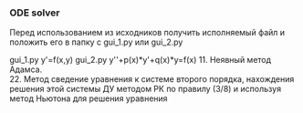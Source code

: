 ### ODE solver

Перед использованием из исходников получить исполняемый файл и положить его в папку с gui_1.py или gui_2.py

gui_1.py y'=f(x,y)
gui_2.py y''+p(x)*y'+q(x)*y=f(x)
11. Неявный метод Адамса.  
22. Метод сведение уравнения к системе второго порядка, нахождения решения этой системы ДУ методом РК по правилу (3/8)  и используя метод Ньютона для решения уравнения 

